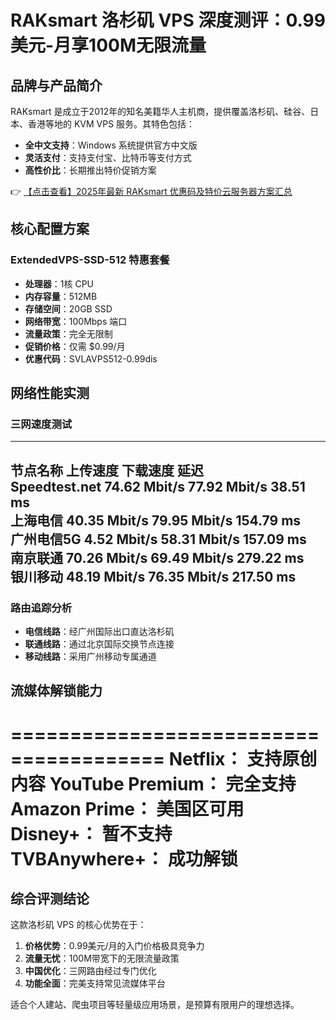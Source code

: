 # RAKsmart 洛杉矶 VPS 深度测评：0.99美元-月享100M无限流量

## 品牌与产品简介

RAKsmart 是成立于2012年的知名美籍华人主机商，提供覆盖洛杉矶、硅谷、日本、香港等地的 KVM VPS 服务。其特色包括：
- **全中文支持**：Windows 系统提供官方中文版
- **灵活支付**：支持支付宝、比特币等支付方式
- **高性价比**：长期推出特价促销方案

👉 [【点击查看】2025年最新 RAKsmart 优惠码及特价云服务器方案汇总](https://bit.ly/raksmart)

## 核心配置方案

### ExtendedVPS-SSD-512 特惠套餐
- **处理器**：1核 CPU
- **内存容量**：512MB
- **存储空间**：20GB SSD
- **网络带宽**：100Mbps 端口
- **流量政策**：完全无限制
- **促销价格**：仅需 $0.99/月
- **优惠代码**：SVLAVPS512-0.99dis

## 网络性能实测

### 三网速度测试

----------------------------------------------------------------------
 节点名称          上传速度        下载速度        延迟        
 Speedtest.net    74.62 Mbit/s    77.92 Mbit/s    38.51 ms    
 上海电信          40.35 Mbit/s    79.95 Mbit/s    154.79 ms   
 广州电信5G        4.52 Mbit/s     58.31 Mbit/s    157.09 ms   
 南京联通          70.26 Mbit/s    69.49 Mbit/s    279.22 ms   
 银川移动          48.19 Mbit/s    76.35 Mbit/s    217.50 ms   
----------------------------------------------------------------------

### 路由追踪分析
- **电信线路**：经广州国际出口直达洛杉矶
- **联通线路**：通过北京国际交换节点连接
- **移动线路**：采用广州移动专属通道

## 流媒体解锁能力

=======================================
 Netflix：          支持原创内容
 YouTube Premium：  完全支持
 Amazon Prime：     美国区可用
 Disney+：          暂不支持
 TVBAnywhere+：     成功解锁
=======================================

## 综合评测结论

这款洛杉矶 VPS 的核心优势在于：
1. **价格优势**：0.99美元/月的入门价格极具竞争力
2. **流量无忧**：100M带宽下的无限流量政策
3. **中国优化**：三网路由经过专门优化
4. **功能全面**：完美支持常见流媒体平台

适合个人建站、爬虫项目等轻量级应用场景，是预算有限用户的理想选择。